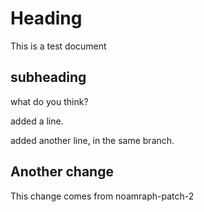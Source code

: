 # Heading

This is a test document

## subheading

what do you think?

added a line.

added another line, in the same branch.

## Another change

This change comes from noamraph-patch-2
